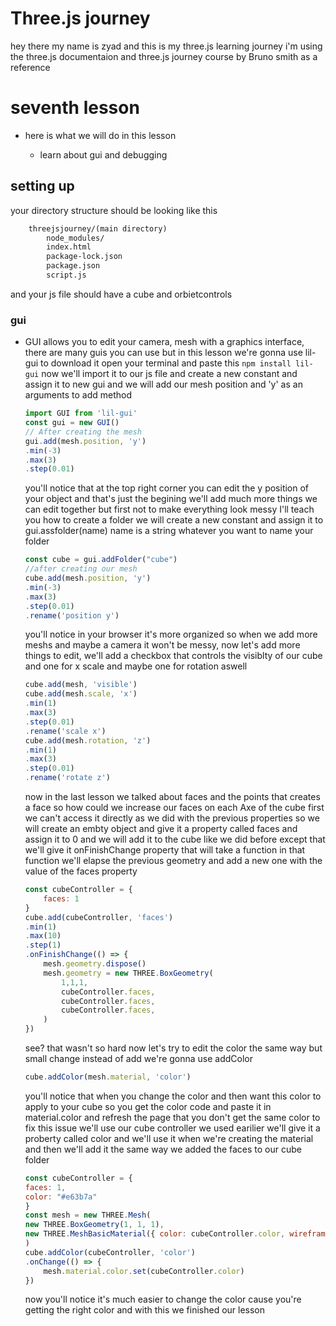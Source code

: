 # Three.js journey
hey there my name is zyad and this is my three.js learning journey i'm using the three.js documentaion and three.js journey course by Bruno smith as a reference
# seventh lesson
- here is what we will do in this lesson

    - learn about gui and debugging
## setting up 
your directory structure should be looking like this
```html
    threejsjourney/(main directory)
        node_modules/
        index.html
        package-lock.json
        package.json
        script.js
```
and your js file should have a cube and orbietcontrols

### gui
- GUI allows you to edit your camera, mesh with a graphics interface, there are many guis you can use but in this lesson we're gonna use lil-gui to download it open your terminal and paste this `npm install lil-gui` now we'll import it to our js file and create a new constant and assign it to new gui and we will add our mesh position and 'y' as an arguments to add method
    ```js
    import GUI from 'lil-gui'
    const gui = new GUI()
    // After creating the mesh
    gui.add(mesh.position, 'y')
    .min(-3)
    .max(3)
    .step(0.01)
    ```
    you'll notice that at the top right corner you can edit the y position of your object and that's just the begining we'll add much more things we can edit together but first not to make everything look messy I'll teach you how to create a folder we will create a new constant and assign it to gui.assfolder(name) name is a string whatever you want to name your folder
    ```js
    const cube = gui.addFolder("cube")
    //after creating our mesh 
    cube.add(mesh.position, 'y')
    .min(-3)
    .max(3)
    .step(0.01)
    .rename('position y')
    ```
    you'll notice in your browser it's more organized so when we add more meshs and maybe a camera it won't be messy, now let's add more things to edit, we'll add a checkbox that controls the visiblty of our cube and one for x scale and maybe one for rotation aswell
    ```js 
    cube.add(mesh, 'visible')
    cube.add(mesh.scale, 'x')
    .min(1)
    .max(3)
    .step(0.01)
    .rename('scale x')
    cube.add(mesh.rotation, 'z')
    .min(1)
    .max(3)
    .step(0.01)
    .rename('rotate z')
    ```
    now in the last lesson we talked about faces and the points that creates a face so how could we increase our faces on each Axe of the cube first we can't access it directly as we did with the previous properties so we will create an embty object and give it a property called faces and assign it to 0 and we will add it to the cube like we did before except that we'll give it onFinishChange property that will take a function in that function we'll elapse the previous geometry and add a new one with the value of the faces property
    ```js
    const cubeController = {
        faces: 1
    }
    cube.add(cubeController, 'faces')
    .min(1)
    .max(10)
    .step(1)
    .onFinishChange(() => {
        mesh.geometry.dispose()
        mesh.geometry = new THREE.BoxGeometry(
            1,1,1,
            cubeController.faces,
            cubeController.faces,
            cubeController.faces,
        )
    })
    ```
    see? that wasn't so hard now let's try to edit the color the same way but small change instead of add we're gonna use addColor
    ```js
    cube.addColor(mesh.material, 'color')
    ```
    you'll notice that when you change the color and then want this color to apply to your cube so you get the color code and paste it in material.color and refresh the page that you don't get the same color to fix this issue we'll use our cube controller we used earilier we'll give it a proberty called color and we'll use it when we're creating the material and then we'll add it the same way we added the faces to our cube folder 
    ```js
    const cubeController = {
    faces: 1,
    color: "#e63b7a"
    }
    const mesh = new THREE.Mesh(
    new THREE.BoxGeometry(1, 1, 1),
    new THREE.MeshBasicMaterial({ color: cubeController.color, wireframe: true })
    )
    cube.addColor(cubeController, 'color')
    .onChange(() => {
        mesh.material.color.set(cubeController.color)
    })
    ```
    now you'll notice it's much easier to change the color cause you're getting the right color and with this we finished our lesson
